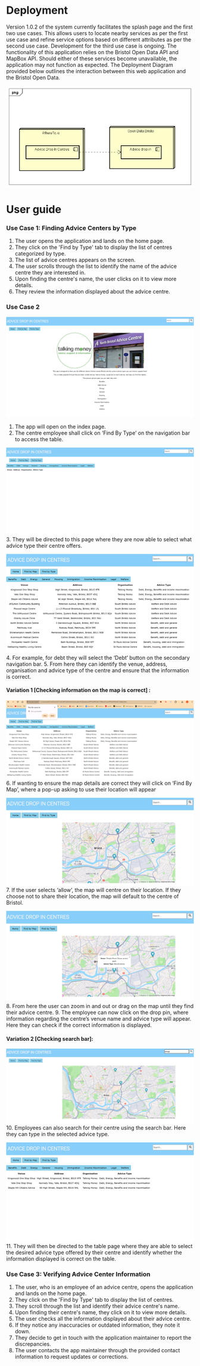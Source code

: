 # Deployment

<p>Version 1.0.2 of the system currently facilitates the splash page and the first two use cases. This allows users to locate nearby services as per the first use case and refine service options based on different attributes as per the second use case. Development for the third use case is ongoing. The functionality of this application relies on the Bristol Open Data API and MapBox API. Should either of these services become unavailable, the application may not function as expected. The Deployment Diagram provided below outlines the interaction between this web application and the Bristol Open Data.</p>

![Insert Deployment diagram here](images/DepDiagram.png)

# User guide
### Use Case 1: Finding Advice Centers by Type
1. The user opens the application and lands on the home page.
2. They click on the 'Find by Type' tab to display the list of centres categorized by type.
3. The list of advice centres appears on the screen.
4. The user scrolls through the list to identify the name of the advice centre they are interested in.
5. Upon finding the centre's name, the user clicks on it to view more details.
6. They review the information displayed about the advice centre.

### Use Case 2
![Insert screenshots here](images/IndexPage.png)
1.	The app will open on the index page.
2.	The centre employee shall click on ‘Find By Type’ on the navigation bar to access the table.

![Insert screenshots here](images/Table4.png)
3.	They will be directed to this page where they are now able to select what advice type their centre offers.

![Insert screenshots here](images/Table.png)
4.	For example, for debt they will select the ‘Debt’ button on the secondary navigation bar. 
5.	From here they can identify the venue, address, organisation and advice type of the centre and ensure that the information is correct. 

#### Variation 1 [Checking information on the map is correct] :
![Insert screenshots here](images/TablePopUp.png)
6.	 If wanting to ensure the map details are correct they will click on ‘Find By Map’, where a pop-up asking to use their location will appear

![Insert screenshots here](images/Map.png)
7.	If the user selects ‘allow’, the map will centre on their location. If they choose not to share their location, the map will default to the centre of Bristol. 

![Insert screenshots here](images/MapPin.png)
8.	From here the user can zoom in and out or drag on the map until they find their advice centre.
9.	The employee can now click on the drop pin, where information regarding the centre’s venue name and advice type will appear. Here they can check if the correct information is displayed. 

#### Variation 2 [Checking search bar]:
![Insert screenshots here](images/MapSearch.png)
10.	Employees can also search for their centre using the search bar. Here they can type in the selected advice type.

![Insert screenshots here](images/Table3.png)
11.	They will then be directed to the table page where they are able to select the desired advice type offered by their centre and identify whether the information displayed is correct on the table. 

### Use Case 3: Verifying Advice Center Information
1. The user, who is an employee of an advice centre, opens the application and lands on the home page.
2. They click on the 'Find by Type' tab to display the list of centres.
3. They scroll through the list and identify their advice centre's name.
4. Upon finding their centre's name, they click on it to view more details.
5. The user checks all the information displayed about their advice centre.
6. If they notice any inaccuracies or outdated information, they note it down.
7. They decide to get in touch with the application maintainer to report the discrepancies.
8. The user contacts the app maintainer through the provided contact information to request updates or corrections.
